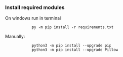 ### Install required modules


On windows run in terminal

				py -m pip install -r requirements.txt

Manually:

				python3 -m pip install --upgrade pip
				python3 -m pip install --upgrade Pillow
